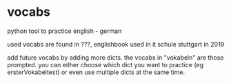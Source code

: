 # vocabs
python tool to practice english - german

used vocabs are found in ???, englishbook used in it schule stuttgart in 2019

add future vocabs by adding more dicts. the vocabs in "vokabeln" are those prompted. 
you can either choose which dict you want to practice (eg ersterVokabeltest) or even use multiple dicts at the same time.
